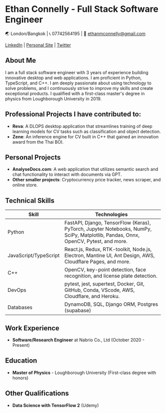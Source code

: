 # Ethan Connelly - Full Stack Software Engineer

🌏 London/Bangkok | 📞 07742564195 | 📧 ethanmconnelly@gmail.com

[LinkedIn](https://www.linkedin.com/in/ethanconnelly) | [Personal Site](https://www.ethanconnelly.com) | [Twitter](https://twitter.com/Ethan_Connelly)

## About Me

I am a full stack software engineer with 3 years of experience building innovative desktop and web applications. I am proficient in Python, TypeScript, and C++. I am deeply passionate about using technology to solve problems, and I continuously strive to improve my skills and create exceptional products. I qualified with a first-class master's degree in physics from Loughborough University in 2019.

## Professional Projects I have contributed to:

- **Reva**: A DLOPS desktop application that streamlines training of deep learning models for CV tasks such as classification and object detection.
- **Zene**: An inference engine for CV built in C++ that gained an innovation award from the Thai BOI.

## Personal Projects

- **AnalyseDocs.com**: A web application that utilizes semantic search and chat functionality to interact with documents via GPT.
- **Other smaller projects**: Cryptocurrency price tracker, news scraper, and online store.

## Technical Skills

| Skill                | Technologies                                                                                                                                 |
|----------------------|----------------------------------------------------------------------------------------------------------------------------------------------|
| Python               | FastAPI, Django, TensorFlow (Keras), PyTorch, Jupyter Notebooks, NumPy, SciPy, Matplotlib, Pandas, Onnx, OpenCV, Pytest, and more.         |
| JavaScript/TypeScript | React.js, Redux, RTK-toolkit, Node.js, Electron, Mantine UI, Ant Design, AWS, Cloudflare Pages, and more.                                 |
| C++                  | OpenCV, key-point detection, face recognition, and license plate detection.                                                                 |
| DevOps               | pytest, jest, supertest, Docker, Git, GitHub, Conda, VScode, AWS, Cloudflare, and Heroku.                                                   |
| Databases            | DynamoDB, SQL, Django ORM, Postgres (supabase)                                                                                                                  |

## Work Experience

- **Software/Research Engineer** at Nabrio Co., Ltd (October 2020 - Present)

## Education

- **Master of Physics** - Loughborough University (First-class degree with honors)

## Other Qualifications

- **Data Science with TensorFlow 2** (Udemy)
